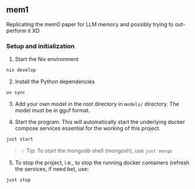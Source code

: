 ## mem1

Replicating the mem0 paper for LLM memory and possibly trying to out-perform it XD

### Setup and initialization

1. Start the Nix environment

```bash
nix develop
```

2. Install the Python dependencies

```bash
uv sync
```

3. Add your own model in the root directory in `models/` directory. The model must be in gguf format.

4. Start the program. This will automatically start the underlying docker compose services essential for the working of this project.

```bash
just start
```

> 💡 Tip: To start the mongodb shell (mongosh), use `just mongo`

5. To stop the project, i.e., to stop the running docker containers (refresh the services, if need be), use:

```bash
just stop
```
